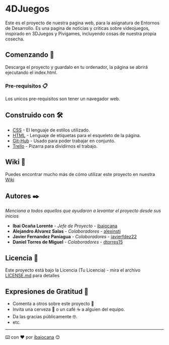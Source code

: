 # 4DJuegos

Este es el proyecto de nuestra pagina web, para la asignatura de Entornos de Desarrollo. Es una pagina de noticias y criticas sobre videojuegos, inspirado en 3DJuegos y Pivigames, incluyendo cosas de nuestra propia cosecha.

## Comenzando 🚀

Descarga el proyecto y guardalo en tu ordenador, la página se abrirá ejecutando el index.html.


### Pre-requisitos 📋

Los unicos pre-requisitos son tener un navegador web.

## Construido con 🛠️

* [CSS](https://developer.mozilla.org/es/docs/Web/CSS) - El lenguaje de estilos utilizado.
* [HTML](https://developer.mozilla.org/es/docs/Web/HTML) - Lenguaje de etiquetas para el esqueleto de la página.
* [Git-Hub](https://github.com) - Usado para poder trabajar en conjunto.
* [Trello](https://trello.com/es) - Pizarra para dividirnos el trabajo.

## Wiki 📖

Puedes encontrar mucho más de cómo utilizar este proyecto en nuestra [Wiki](https://github.com/tu/proyecto/wiki)

## Autores ✒️

_Menciona a todos aquellos que ayudaron a levantar el proyecto desde sus inicios_

* **Ibai Ocaña Lorente** - *Jefe de Proyecto* - [ibaiocana](https://github.com/ibaiocana)
* **Alejandro Alvarez Salas** - *Colaboradores* - [alexinsti](https://github.com/alexinsti)
* **Javier Fernandez Paniagua** - *Colaboradores* - [javierfdez22](https://github.com/javierfdez22)
* **Daniel Torres de Miguel** - *Colaboradores* - [dtorres15](https://github.com/dtorres15)

## Licencia 📄

Este proyecto está bajo la Licencia (Tu Licencia) - mira el archivo [LICENSE.md](LICENSE.md) para detalles

## Expresiones de Gratitud 🎁

* Comenta a otros sobre este proyecto 📢
* Invita una cerveza 🍺 o un café ☕ a alguien del equipo. 
* Da las gracias públicamente 🤓.
* etc.



---
⌨️ con ❤️ por [ibaiocana](https://github.com/ibaiocana) 😊